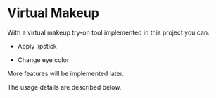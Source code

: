 # Virtual Makeup

With a virtual makeup try-on tool implemented in this project you can:

* Apply lipstick

* Change eye color

More features will be implemented later.

The usage details are described below.

